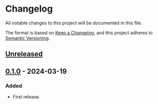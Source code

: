 # Changelog

All notable changes to this project will be documented in this file.

The format is based on [Keep a Changelog](https://keepachangelog.com/en/1.0.0/),
and this project adheres to [Semantic Versioning](https://semver.org/spec/v2.0.0.html).

## [Unreleased]

## [0.1.0] - 2024-03-19

### Added

- First release.

[Unreleased]: https://github.com/giantswarm/capa-karpenter-taint-remover/compare/v0.1.0...HEAD
[0.1.0]: https://github.com/giantswarm/capa-karpenter-taint-remover/compare/v0.0.0...v0.1.0
